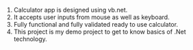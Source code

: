 1. Calculator app is designed using vb.net.
2. It accepts user inputs from mouse as well as keyboard.
3. Fully functional and fully validated ready to use calculator.
4. This project is my demo project to get to know basics of .Net technology.
